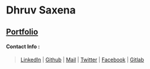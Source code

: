 # Dhruv Saxena

## [Portfolio](dhruvsaxena1998.github.io)

#### Contact Info :

> [LinkedIn](https://www.linkedin.com/in/naman653/) | [Github](https://github.com/naman653/) | [Mail](mailto:naman653@gmail.com) | [Twitter](https://twitter.com/nannu653) | [Facebook](https://facebook.com/naman653) | [Gitlab](https://gitlab.com/naman653)
